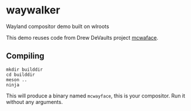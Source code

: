 # waywalker
Wayland compositor demo built on wlroots

This demo reuses code from Drew DeVaults project [mcwaface](https://github.com/ddevault/mcwayface/).

## Compiling

```shell
mkdir builddir
cd builddir
meson ..
ninja
```

This will produce a binary named `mcwayface`, this is your compositor. Run it
without any arguments.
